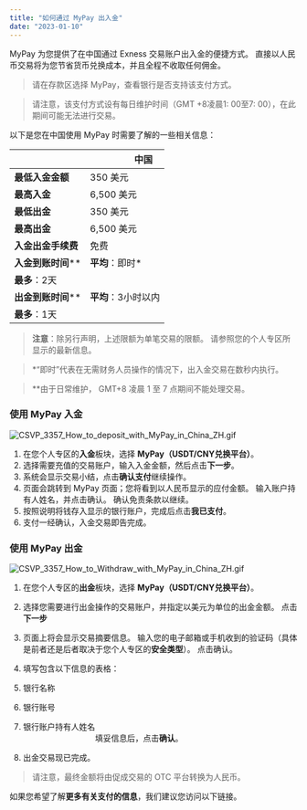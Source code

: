 ```yaml
---
title: "如何通过 MyPay 出入金"
date: "2023-01-10"
---
```


MyPay 为您提供了在中国通过 Exness 交易账户出入金的便捷方式。 直接以人民币交易将为您节省货币兑换成本，并且全程不收取任何佣金。

> 请在存款区选择 MyPay，查看银行是否支持该支付方式。

> 请注意，该支付方式设有每日维护时间（GMT +8凌晨1: 00至7: 00），在此期间可能无法进行交易。

以下是您在中国使用 MyPay 时需要了解的一些相关信息：

|   |                中国 |
| --- | --- |
| **最低入金金额** | 350 美元 |
| **最高入金** | 6,500 美元 |
| **最低出金** | 350 美元 |
| **最高出金** | 6,500 美元 |
| **入金出金手续费** | 免费 |
| **入金到账时间**** | **平均**：即时*  
**最多**：2天 |
| **出金到账时间**** | **平均**：3小时以内  
**最多**：1天 |

> **注意**：除另行声明，上述限额为单笔交易的限额。 请参照您的个人专区所显示的最新信息。

> *“即时”代表在无需财务人员操作的情况下，出入金交易在数秒内执行。

> **由于日常维护， GMT+8 凌晨 1 至 7 点期间不能处理交易。

### 使用 MyPay 入金

![CSVP_3357_How_to_deposit_with_MyPay_in_China_ZH.gif](https://get.exness.help/hc/article_attachments/5505632120210/CSVP_3357_How_to_deposit_with_MyPay_in_China_ZH.gif)

1. 在您个人专区的**入金**板块，选择 **MyPay（USDT/CNY兑换平台）**。
2. 选择需要充值的交易账户，输入入金金额，然后点击**下一步**。
3. 系统会显示交易小结，点击**确认支付**继续操作。
4. 页面会跳转到 MyPay 页面；您将看到以人民币显示的应付金额。 输入账户持有人姓名，并点击确认。 确认免责条款以继续。
5. 按照说明将钱存入显示的银行账户，完成后点击**我已支付**。
6. 支付一经确认，入金交易即告完成。

### 使用 MyPay 出金

![CSVP_3357_How_to_Withdraw_with_MyPay_in_China_ZH.gif](https://get.exness.help/hc/article_attachments/5505588480274/CSVP_3357_How_to_Withdraw_with_MyPay_in_China_ZH.gif)

1. 在您个人专区的**出金**板块，选择 **MyPay（USDT/CNY兑换平台）**。
2. 选择您需要进行出金操作的交易账户，并指定以美元为单位的出金金额。 点击**下一步**
3. 页面上将会显示交易摘要信息。 输入您的电子邮箱或手机收到的验证码（具体是前者还是后者取决于您个人专区的**安全类型**）。 点击确认。
4. 填写包含以下信息的表格：

1. 银行名称
2. 银行账号
3. 银行账户持有人姓名                                                                                                                          填妥信息后，点击**确认**。

5. 出金交易现已完成。

> 请注意，最终金额将由促成交易的 OTC 平台转换为人民币。

如果您希望了解**更多有关支付的信息**，我们建议您访问以下链接。
